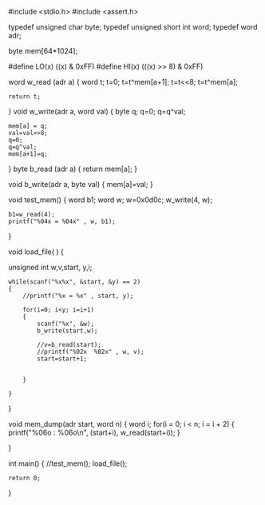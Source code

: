 #include <stdio.h>
#include <assert.h>

typedef unsigned char byte;
typedef unsigned short int word;
typedef word adr;

byte mem[64*1024];




#define LO(x) ((x) & 0xFF)
#define HI(x) (((x) >> 8) & 0xFF)



word w_read (adr a) {
    word t;
    t=0;
    t=t^mem[a+1];
    t=t<<8;
    t=t^mem[a];



    return t;
}
void w_write(adr a, word val) {
    byte q;
    q=0;
    q=q^val;

    mem[a] = q;
    val=val>>8;
    q=0;
    q=q^val;
    mem[a+1]=q;

}
byte b_read (adr a) {
    return mem[a];
}

void b_write(adr a, byte val)
{
    mem[a]=val;
}


void test_mem() {
    word b1;
    word w;
    w=0x0d0c;
    w_write(4, w);

    b1=w_read(4);
    printf("%04x = %04x" , w, b1);

}

void load_file( )
{

unsigned int w,v,start, y,i;


    while(scanf("%x%x", &start, &y) == 2)
    {
        //printf("%x = %x" , start, y);

        for(i=0; i<y; i=i+1)
        {
            scanf("%x", &w);
            b_write(start,w);

            //v=b_read(start);
            //printf("%02x  %02x" , w, v);
            start=start+1;


        }

    }
}

void mem_dump(adr start, word n)
{
word i;
    for(i = 0; i < n; i = i + 2)
    {
        printf("%06o : %06o\n", (start+i), w_read(start+i));
    }

}















int main() {
    //test_mem();
    load_file();

    return 0;

}
